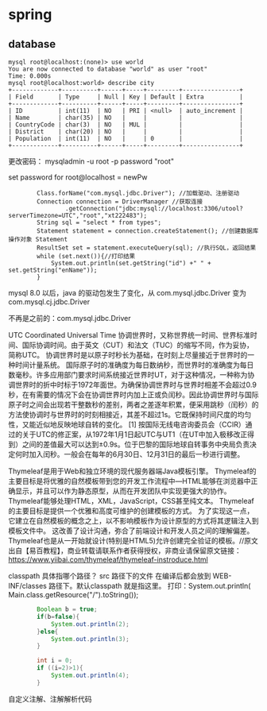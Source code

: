 # spring


## database
```
mysql root@localhost:(none)> use world
You are now connected to database "world" as user "root"
Time: 0.000s
mysql root@localhost:world> describe city
+-------------+----------+------+-----+---------+----------------+
| Field       | Type     | Null | Key | Default | Extra          |
+-------------+----------+------+-----+---------+----------------+
| ID          | int(11)  | NO   | PRI | <null>  | auto_increment |
| Name        | char(35) | NO   |     |         |                |
| CountryCode | char(3)  | NO   | MUL |         |                |
| District    | char(20) | NO   |     |         |                |
| Population  | int(11)  | NO   |     | 0       |                |
+-------------+----------+------+-----+---------+----------------+
```
更改密码：
mysqladmin -u root -p password "root"

set password for root@localhost = newPw

```
        Class.forName("com.mysql.jdbc.Driver"); //加载驱动、注册驱动
        Connection connection = DriverManager //获取连接
                .getConnection("jdbc:mysql://localhost:3306/utool?serverTimezone=UTC","root","xt222483");
        String sql = "select * from types";
        Statement statement = connection.createStatement(); //创建数据库操作对象 Statement
        ResultSet set = statement.executeQuery(sql); //执行SQL，返回结果
        while (set.next()){//打印结果
            System.out.println(set.getString("id") +" " + set.getString("enName"));
        }
```

mysql 8.0 以后，java 的驱动包发生了变化，从 com.mysql.jdbc.Driver 变为 com.mysql.cj.jdbc.Driver

不再是之前的：com.mysql.jdbc.Driver

UTC
Coordinated Universal  Time
协调世界时，又称世界统一时间、世界标准时间、国际协调时间。由于英文（CUT）和法文（TUC）的缩写不同，作为妥协，简称UTC。
协调世界时是以原子时秒长为基础，在时刻上尽量接近于世界时的一种时间计量系统。
国际原子时的准确度为每日数纳秒，而世界时的准确度为每日数毫秒。许多应用部门要求时间系统接近世界时UT，对于这种情况，一种称为协调世界时的折中时标于1972年面世。为确保协调世界时与世界时相差不会超过0.9秒，在有需要的情况下会在协调世界时内加上正或负闰秒。因此协调世界时与国际原子时之间会出现若干整数秒的差别，两者之差逐年积累，便采用跳秒（闰秒）的方法使协调时与世界时的时刻相接近，其差不超过1s。它既保持时间尺度的均匀性，又能近似地反映地球自转的变化。 [1]  按国际无线电咨询委员会（CCIR）通过的关于UTC的修正案，从1972年1月1日起UTC与UT1（在UT中加入极移改正得到）之间的差值最大可以达到±0.9s。位于巴黎的国际地球自转事务中央局负责决定何时加入闰秒。一般会在每年的6月30日、12月31日的最后一秒进行调整。


Thymeleaf是用于Web和独立环境的现代服务器端Java模板引擎。
Thymeleaf的主要目标是将优雅的自然模板带到您的开发工作流程中—HTML能够在浏览器中正确显示，并且可以作为静态原型，从而在开发团队中实现更强大的协作。Thymeleaf能够处理HTML，XML，JavaScript，CSS甚至纯文本。
Thymeleaf的主要目标是提供一个优雅和高度可维护的创建模板的方式。 为了实现这一点，它建立在自然模板的概念之上，以不影响模板作为设计原型的方式将其逻辑注入到模板文件中。 这改善了设计沟通，弥合了前端设计和开发人员之间的理解偏差。
Thymeleaf也是从一开始就设计(特别是HTML5)允许创建完全验证的模板。//原文出自【易百教程】，商业转载请联系作者获得授权，非商业请保留原文链接：https://www.yiibai.com/thymeleaf/thymeleaf-instroduce.html





classpath 具体指哪个路径？
src 路径下的文件 在编译后都会放到 WEB-INF/classes 路径下。默认classpath 就是指这里。
打印：System.out.println( Main.class.getResource("/").toString());


```java
        Boolean b = true;
        if(b=false){
            System.out.println(2);
        }else{
            System.out.println(3);
        }

        int i = 0;
        if ((i=2)>1){
            System.out.println(4);
        }
```



自定义注解、注解解析代码


